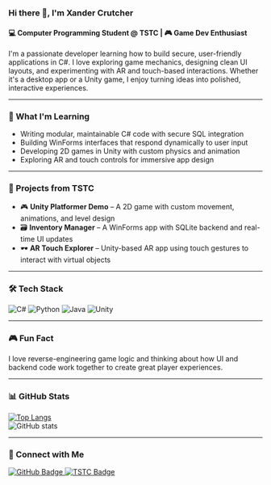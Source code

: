 ### Hi there 👋, I'm Xander Crutcher  
#### 💻 Computer Programming Student @ TSTC | 🎮 Game Dev Enthusiast

I'm a passionate developer learning how to build secure, user-friendly applications in C#. I love exploring game mechanics, designing clean UI layouts, and experimenting with AR and touch-based interactions. Whether it's a desktop app or a Unity game, I enjoy turning ideas into polished, interactive experiences.

---

### 🧠 What I'm Learning
- Writing modular, maintainable C# code with secure SQL integration
- Building WinForms interfaces that respond dynamically to user input
- Developing 2D games in Unity with custom physics and animation
- Exploring AR and touch controls for immersive app design

---

### 🧪 Projects from TSTC
- 🎮 **Unity Platformer Demo** – A 2D game with custom movement, animations, and level design
- 🗃️ **Inventory Manager** – A WinForms app with SQLite backend and real-time UI updates
- 🕶️ **AR Touch Explorer** – Unity-based AR app using touch gestures to interact with virtual objects

---

### 🛠️ Tech Stack
![C#](https://img.shields.io/badge/c%23-%23239120.svg?style=for-the-badge&logo=csharp&logoColor=white)
![Python](https://img.shields.io/badge/python-3670A0?style=for-the-badge&logo=python&logoColor=ffdd54)
![Java](https://img.shields.io/badge/java-%23ED8B00.svg?style=for-the-badge&logo=openjdk&logoColor=white)
![Unity](https://img.shields.io/badge/unity-%23000000.svg?style=for-the-badge&logo=unity&logoColor=white)

---

### 🎮 Fun Fact
I love reverse-engineering game logic and thinking about how UI and backend code work together to create great player experiences.

---

### 📊 GitHub Stats
[![Top Langs](https://github-readme-stats.vercel.app/api/top-langs/?username=Xander-Crutcher)](https://github.com/anuraghazra/github-readme-stats)  
![GitHub stats](https://github-readme-stats.vercel.app/api?username=Xander-Crutcher&show_icons=true)

---

### 🔗 Connect with Me
<a href="https://github.com/Xander-Crutcher" target="_blank">
  <img src="https://img.shields.io/badge/GitHub-100000?style=for-the-badge&logo=github&logoColor=white" alt="GitHub Badge"/>
</a>
<a href="https://www.tstc.edu/" target="_blank">
  <img src="https://img.shields.io/badge/TSTC-004080?style=for-the-badge&logo=icloud&logoColor=white" alt="TSTC Badge"/>
</a>



